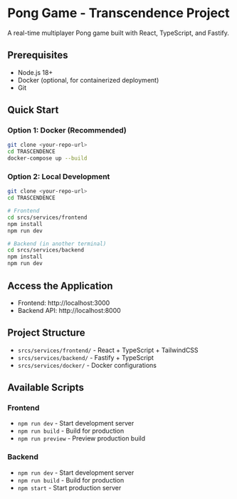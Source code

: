 # Pong Game - Transcendence Project

A real-time multiplayer Pong game built with React, TypeScript, and Fastify.

## Prerequisites

- Node.js 18+ 
- Docker (optional, for containerized deployment)
- Git

## Quick Start

### Option 1: Docker (Recommended)
```bash
git clone <your-repo-url>
cd TRASCENDENCE
docker-compose up --build
```

### Option 2: Local Development
```bash
git clone <your-repo-url>
cd TRASCENDENCE

# Frontend
cd srcs/services/frontend
npm install
npm run dev

# Backend (in another terminal)
cd srcs/services/backend
npm install
npm run dev
```

## Access the Application

- Frontend: http://localhost:3000
- Backend API: http://localhost:8000

## Project Structure

- `srcs/services/frontend/` - React + TypeScript + TailwindCSS
- `srcs/services/backend/` - Fastify + TypeScript
- `srcs/services/docker/` - Docker configurations

## Available Scripts

### Frontend
- `npm run dev` - Start development server
- `npm run build` - Build for production
- `npm run preview` - Preview production build

### Backend
- `npm run dev` - Start development server
- `npm run build` - Build for production
- `npm start` - Start production server